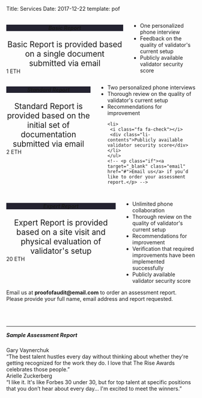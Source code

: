 Title: Services
Date: 2017-12-22
template: pof

<link rel="stylesheet" href="https://cdnjs.cloudflare.com/ajax/libs/font-awesome/4.7.0/css/font-awesome.min.css">
<section id="about">
<div class="container">
	
<!-- <h5>Categories</h5>
<div class="categories">
<div class="category basic">Basic</div>
<div class="category standard">Standard</div>
<div class="category expert">Expert</div>
</div> -->

<div class="row" style="margin-bottom:4rem">
<div class="four columns">
<div class="box">
<h5 style="text-align:center; background-color:#242331">Basic Report</h5>
<div style="text-align:center; font-size: 1.3rem;">
	Basic Report is provided based on a single document submitted via email
</div>
<div class="wrapper">1 ETH</div>
</div>	
	<ul> 
		<li>
		<i class="fa fa-check"></i>
		<div class="li-contents">One personalized phone interview</div>
		</li>
		<li>
		<i class="fa fa-check"></i>
		<div class="li-contents">Feedback on the quality of validator's current setup</div>
		</li>
		<li>
		<i class="fa fa-check"></i>
		<div class="li-contents">Publicly available validator security score</div>
		</li>
	</ul>
	<!-- <p class="if"><a target="_blank" class="email" href="#about">Email us</a> if you’d like to order your assessment report. -->
</div>

<div class="four columns">
	<div class="box">
	<h5 style="text-align:center; background-color:#242331">Standard Report</h5>
		<div style="text-align:center; font-size: 1.3rem;">
		Standard Report is provided based on the initial set of documentation submitted via email
		</div>
		<div class="wrapper">2 ETH</div>
		</div>
	<ul>
	<li>
	 <i class="fa fa-check"></i>
	 <div class="li-contents">Two personalized phone interviews</div>
	</li>
	<li>
	 <i class="fa fa-check"></i>
	 <div class="li-contents">Thorough review on the quality of validator's current setup </div>
	</li>
	<li>
	 <i class="fa fa-check"></i>
	 <div class="li-contents">Recommendations for improvement</div>
	</li>
	
	<li>
	 <i class="fa fa-check"></i>
	 <div class="li-contents">Publicly available validator security score</div>
	</li>
	</ul>
	<!-- <p class="if"><a target="_blank" class="email" href="#">Email us</a> if you’d like to order your assessment report.</p> -->
</div>

<div class="four columns">
	<div class="box">
<h5 style="text-align:center; background-color:#242331">Expert Report</h5>
	<div style="text-align:center; font-size: 1.3rem;">
	Expert Report is provided based on a site visit and physical evaluation of validator's setup
	</div>
	<div class="wrapper">20 ETH</div>
	</div>
<ul>
	<li>
	<i class="fa fa-check"></i>
	<div class="li-contents">Unlimited phone collaboration</div>
	</li>
	<li>
	<i class="fa fa-check"></i>
	<div class="li-contents">Thorough review on the quality of validator's current setup</div>
	</li>
	<li>
	<i class="fa fa-check"></i>
	<div class="li-contents">Recommendations for improvement</div>
	</li>
	<li>
	<i class="fa fa-check"></i>
	<div class="li-contents">Verification that required improvements have been implemented successfully </div>
	</li>
	<li>
	<i class="fa fa-check"></i>
	<div class="li-contents">Publicly available validator security score</div>
	</li>
</div>

<div id="order">Email us at <span class="email"><b>proofofaudit@email.com</b></span> to order an assessment report. <br>Please provide your full name, email address and report requested.</div>
</div>

<hr>

<h5 style="margin-top:0;">Sample Assessment Report</h5>
<div class="testimonial-name">Gary Vaynerchuk</div>
<div class="testimonial">“The best talent hustles every day without thinking about whether they're getting recognized for the work they do. I love that The Rise Awards celebrates those people.”</div>
<div class="testimonial-name">Arielle Zuckerberg</div>
<div class="testimonial">“I like it. It's like Forbes 30 under 30, but for top talent at specific positions that you don’t hear about every day... I'm excited to meet the winners.”</div><br>

</div>
</div> 
</section>
<div class="sep"></div>



